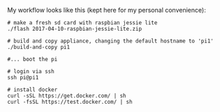 My workflow looks like this (kept here for my personal convenience):

    # make a fresh sd card with raspbian jessie lite
    ./flash 2017-04-10-raspbian-jessie-lite.zip

    # build and copy appliance, changing the default hostname to 'pi1'
    ./build-and-copy pi1
    
    #... boot the pi

    # login via ssh
    ssh pi@pi1

    # install docker
    curl -sSL https://get.docker.com/ | sh
    curl -fsSL https://test.docker.com/ | sh

